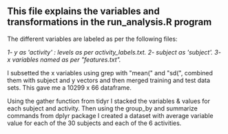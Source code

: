 ## This file explains the variables and transformations in the run_analysis.R program

The different variables are labeled as per the following files:

*1- y as 'activity' : levels as per activity_labels.txt.*
*2- subject as 'subject'.*
*3- x variables named as per "features.txt".*

I subsetted the x variables using grep with "mean(" and "sd(", combined them with subject and y vectors and then merged training and test data sets. This gave me a 10299 x 66 dataframe.

Using the gather function from tidyr I stacked the variables & values for each subject and activity. Then using the group_by and summarize commands from dplyr package I created a dataset with average variable value for each of the 30 subjects and each of the 6 activities.

